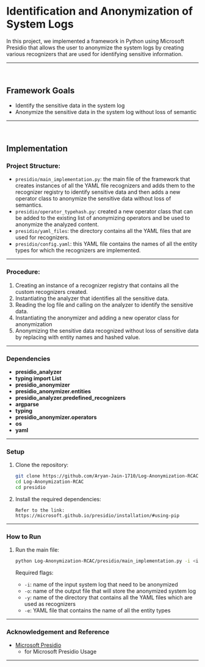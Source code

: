 # Identification and Anonymization of System Logs

In this project, we implemented a framework in Python using Microsoft Presidio that allows the user to anonymize the system logs by creating various recognizers that are used for identifying sensitive information.

---

<br/>

## Framework Goals
- Identify the sensitive data in the system log
- Anonymize the sensitive data in the system log without loss of semantic

---

<br/>


## Implementation


### Project Structure:

- `presidio/main_implementation.py`: the main file of the framework that creates instances of all the YAML file recognizers and adds them to the recognizer registry to identify sensitive data and then adds a new operator class to anonymize the sensitive data without loss of semantics.
- `presidio/operator_typehash.py`: created a new operator class that can be added to the existing list of anonymizing operators and be used to anonymize the analyzed content.
- `presidio/yaml_files`: the directory contains all the YAML files that are used for recognizers.
- `presidio/config.yaml`: this YAML file contains the names of all the entity types for which the recognizers are implemented.

---

### Procedure:

1. Creating an instance of a recognizer registry that contains all the custom recognizers created.
2. Instantiating the analyzer that identifies all the sensitive data.
3. Reading the log file and calling on the analyzer to identify the sensitive data.
4. Instantiating the anonymizer and adding a new operator class for anonymization
5. Anonymizing the sensitive data recognized without loss of sensitive data by replacing with entity names and hashed value.

---
### Dependencies
- **presidio_analyzer**
- **typing import List**
- **presidio_anonymizer**
- **presidio_anonymizer.entities**
- **presidio_analyzer.predefined_recognizers**
- **argparse**
- **typing**
- **presidio_anonymizer.operators**
- **os**
- **yaml**

---
### Setup

1. Clone the repository:

    ```bash
    git clone https://github.com/Aryan-Jain-1710/Log-Anonymization-RCAC.git
    cd Log-Anonymization-RCAC
    cd presidio
    ```

2. Install the required dependencies:

   ```
   Refer to the link:
   https://microsoft.github.io/presidio/installation/#using-pip
   ```


---
### How to Run

1. Run the main file:

    ```bash
    python Log-Anonymization-RCAC/presidio/main_implementation.py -i <input_sys_log_name> -o <output_file_name> -y <yaml_files_dir_name> -e <entity_yaml_file_name>
    ```

    Required flags:
    - `-i`: name of the input system log that need to be anonymized
    - `-o`: name of the output file that will store the anonymized system log
    - `-y`: name of the directory that contains all the YAML files which are used as recognizers
    - `-e`: YAML file that contains the name of all the entity types

---
### Acknowledgement and Reference

-  [Microsoft Presidio](https://microsoft.github.io/presidio/)
   - for Microsoft Presidio Usage
---
